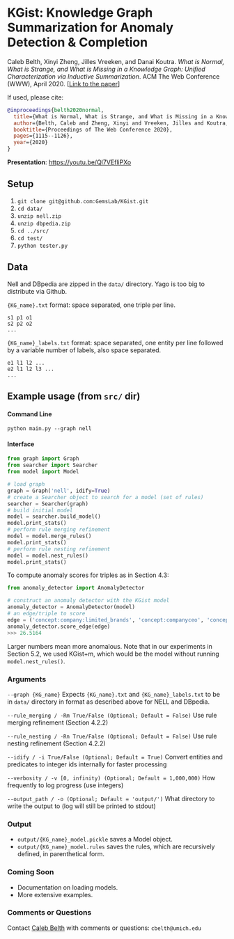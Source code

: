 # KGist: Knowledge Graph Summarization for Anomaly Detection & Completion

Caleb Belth, Xinyi Zheng, Jilles Vreeken, and Danai Koutra. _What is Normal, What is Strange, and What is Missing in a Knowledge Graph: Unified Characterization via Inductive Summarization_. ACM The Web Conference (WWW), April 2020. [[Link to the paper](https://arxiv.org/abs/2003.10412)]

If used, please cite:
```bibtex
@inproceedings{belth2020normal,
  title={What is Normal, What is Strange, and What is Missing in a Knowledge Graph: Unified Characterization via Inductive Summarization},
  author={Belth, Caleb and Zheng, Xinyi and Vreeken, Jilles and Koutra, Danai},
  booktitle={Proceedings of The Web Conference 2020},
  pages={1115--1126},
  year={2020}
}
```

**Presentation**: https://youtu.be/Ql7VEfliPXo

## Setup

1. `git clone git@github.com:GemsLab/KGist.git`
2. `cd data/`
3. `unzip nell.zip`
4. `unzip dbpedia.zip`
5. `cd ../src/`
6. `cd test/`
7. `python tester.py`

## Data

Nell and DBpedia are zipped in the `data/` directory. Yago is too big to distribute via Github.

`{KG_name}.txt` format: space separated, one triple per line.

```
s1 p1 o1
s2 p2 o2
...
```

`{KG_name}_labels.txt` format: space separated, one entity per line followed by a variable number of labels, also space separated.

```
e1 l1 l2 ...
e2 l1 l2 l3 ...
...
```

## Example usage (from `src/` dir)

#### Command Line

`python main.py --graph nell`

#### Interface
```python
from graph import Graph
from searcher import Searcher
from model import Model

# load graph
graph = Graph('nell', idify=True)
# create a Searcher object to search for a model (set of rules)
searcher = Searcher(graph)
# build initial model
model = searcher.build_model()
model.print_stats()
# perform rule merging refinement
model = model.merge_rules()
model.print_stats()
# perform rule nesting refinement
model = model.nest_rules()
model.print_stats()
```

To compute anomaly scores for triples as in Section 4.3:

```python
from anomaly_detector import AnomalyDetector

# construct an anomaly detector with the KGist model
anomaly_detector = AnomalyDetector(model)
# an edge/triple to score
edge = ('concept:company:limited_brands', 'concept:companyceo', 'concept:ceo:leslie_wexner')
anomaly_detector.score_edge(edge)
>>> 26.5164
```

Larger numbers mean more anomalous. Note that in our experiments in Section 5.2, we used KGist+m, which would be the model without running `model.nest_rules()`.

### Arguments

`--graph {KG_name}` Expects `{KG_name}.txt` and `{KG_name}_labels.txt` to be in `data/` directory in format as described above for NELL and DBpedia.

`--rule_merging / -Rm True/False (Optional; Default = False)` Use rule merging refinement (Section 4.2.2)

`--rule_nesting / -Rn True/False (Optional; Default = False)` Use rule nesting refinement (Section 4.2.2)

`--idify / -i True/False (Optional; Default = True)` Convert entities and predicates to integer ids internally for faster processing

`--verbosity / -v [0, infinity) (Optional; Default = 1,000,000)` How frequently to log progress (use integers)

`--output_path / -o (Optional; Default = 'output/')` What directory to write the output to (log will still be printed to stdout)

### Output

- `output/{KG_name}_model.pickle` saves a Model object.
- `output/{KG_name}_model.rules` saves the rules, which are recursively defined, in parenthetical form.

### Coming Soon

- Documentation on loading models.
- More extensive examples.

### Comments or Questions

Contact [Caleb Belth](https://quickshift.xyz/) with comments or questions: `cbelth@umich.edu`
